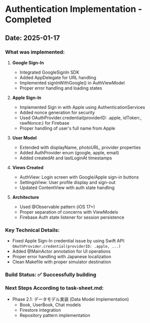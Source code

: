 # Authentication Implementation - Completed

## Date: 2025-01-17

### What was implemented:
1. **Google Sign-In**
   - Integrated GoogleSignIn SDK
   - Added AppDelegate for URL handling
   - Implemented signInWithGoogle() in AuthViewModel
   - Proper error handling and loading states

2. **Apple Sign-In**
   - Implemented Sign in with Apple using AuthenticationServices
   - Added nonce generation for security
   - Used OAuthProvider.credential(providerID: .apple, idToken:, rawNonce:) for Firebase
   - Proper handling of user's full name from Apple

3. **User Model**
   - Extended with displayName, photoURL, provider properties
   - Added AuthProvider enum (google, apple, email)
   - Added createdAt and lastLoginAt timestamps

4. **Views Created**
   - AuthView: Login screen with Google/Apple sign-in buttons
   - SettingsView: User profile display and sign-out
   - Updated ContentView with auth state handling

5. **Architecture**
   - Used @Observable pattern (iOS 17+)
   - Proper separation of concerns with ViewModels
   - Firebase Auth state listener for session persistence

### Key Technical Details:
- Fixed Apple Sign-In credential issue by using Swift API: `OAuthProvider.credential(providerID: .apple, ...)`
- Added @MainActor annotation for UI operations
- Proper error handling with Japanese localization
- Clean Makefile with proper simulator destination

### Build Status: ✅ Successfully building

### Next Steps According to task-sheet.md:
- Phase 2.1: データモデル実装 (Data Model Implementation)
  - Book, UserBook, Chat models
  - Firestore integration
  - Repository pattern implementation